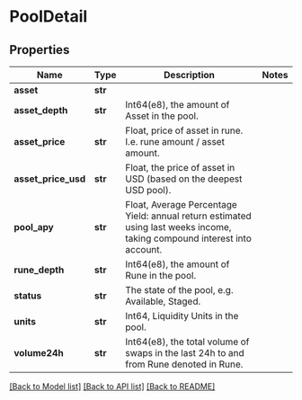 # PoolDetail

## Properties
Name | Type | Description | Notes
------------ | ------------- | ------------- | -------------
**asset** | **str** |  | 
**asset_depth** | **str** | Int64(e8), the amount of Asset in the pool. | 
**asset_price** | **str** | Float, price of asset in rune. I.e. rune amount / asset amount. | 
**asset_price_usd** | **str** | Float, the price of asset in USD (based on the deepest USD pool). | 
**pool_apy** | **str** | Float, Average Percentage Yield: annual return estimated using last weeks income, taking compound interest into account. | 
**rune_depth** | **str** | Int64(e8), the amount of Rune in the pool. | 
**status** | **str** | The state of the pool, e.g. Available, Staged. | 
**units** | **str** | Int64, Liquidity Units in the pool. | 
**volume24h** | **str** | Int64(e8), the total volume of swaps in the last 24h to and from Rune denoted in Rune. | 

[[Back to Model list]](../README.md#documentation-for-models) [[Back to API list]](../README.md#documentation-for-api-endpoints) [[Back to README]](../README.md)

